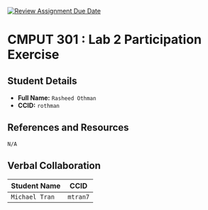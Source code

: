 [![Review Assignment Due Date](https://classroom.github.com/assets/deadline-readme-button-22041afd0340ce965d47ae6ef1cefeee28c7c493a6346c4f15d667ab976d596c.svg)](https://classroom.github.com/a/4btn9xaF)
# CMPUT 301 : Lab 2 Participation Exercise

## Student Details

- **Full Name:** `Rasheed Othman`
- **CCID:** `rothman`

## References and Resources

`N/A`

## Verbal Collaboration

| Student Name | CCID      |
| ------------ | --------- |
| `Michael Tran`    | `mtran7` |
